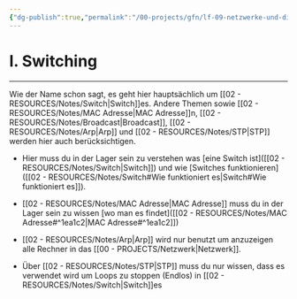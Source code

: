 ```yaml
---
{"dg-publish":true,"permalink":"/00-projects/gfn/lf-09-netzwerke-und-dienste-bereitstellen/","tags":["LF09","inProgress","GFN","netzwerk"],"noteIcon":""}
---
```


# I. Switching
___
Wie der Name schon sagt, es geht hier hauptsächlich um [[02 - RESOURCES/Notes/Switch\|Switch]]es.
Andere Themen sowie [[02 - RESOURCES/Notes/MAC Adresse\|MAC Adresse]]n, [[02 - RESOURCES/Notes/Broadcast\|Broadcast]], [[02 - RESOURCES/Notes/Arp\|Arp]] und [[02 - RESOURCES/Notes/STP\|STP]] werden hier auch berücksichtigen.

- Hier muss du in der Lager sein zu verstehen was [eine Switch ist]([[02 - RESOURCES/Notes/Switch\|Switch]]) und wie  [Switches funktionieren]([[02 - RESOURCES/Notes/Switch#Wie funktioniert es\|Switch#Wie funktioniert es]]).

- [[02 - RESOURCES/Notes/MAC Adresse\|MAC Adresse]] muss du in der Lager sein zu wissen [wo man es findet]([[02 - RESOURCES/Notes/MAC Adresse#^1ea1c2\|MAC Adresse#^1ea1c2]])

- [[02 - RESOURCES/Notes/Arp\|Arp]] wird nur benutzt um anzuzeigen alle Rechner in das [[00 - PROJECTS/Netzwerk\|Netzwerk]].

- Über [[02 - RESOURCES/Notes/STP\|STP]] muss du nur wissen, dass es verwendet wird um Loops zu stoppen (Endlos) in [[02 - RESOURCES/Notes/Switch\|Switch]]es 